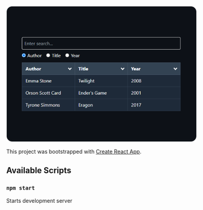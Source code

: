 ![Alt text](search-screenshot.png/?raw=true "Screenshot")

This project was bootstrapped with [Create React App](https://github.com/facebook/create-react-app).

## Available Scripts

### `npm start`
Starts development server


